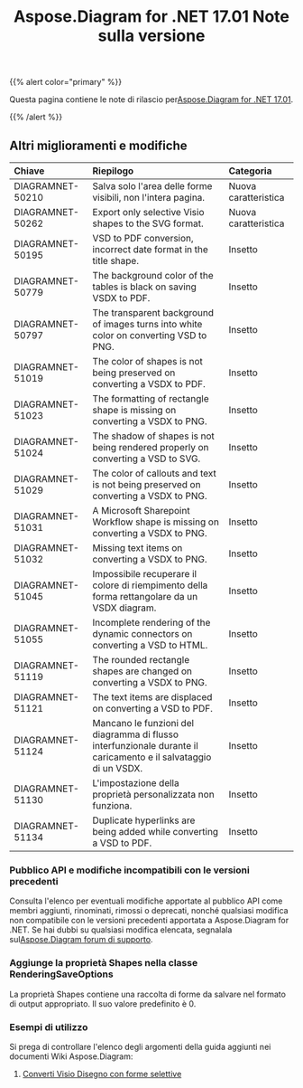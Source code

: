 ﻿---
title: Aspose.Diagram for .NET 17.01 Note sulla versione
type: docs
weight: 120
url: /it/net/aspose-diagram-for-net-17-01-release-notes/
---
{{% alert color="primary" %}} 

Questa pagina contiene le note di rilascio per[Aspose.Diagram for .NET 17.01](https://www.nuget.org/packages/Aspose.Diagram/17.1.0).

{{% /alert %}} 
## **Altri miglioramenti e modifiche**

|**Chiave**|**Riepilogo**|**Categoria**|
|:- |:- |:- |
|DIAGRAMNET-50210|Salva solo l'area delle forme visibili, non l'intera pagina.|Nuova caratteristica|
|DIAGRAMNET-50262|Export only selective Visio shapes to the SVG format.|Nuova caratteristica|
|DIAGRAMNET-50195|VSD to PDF conversion, incorrect date format in the title shape.|Insetto|
|DIAGRAMNET-50779|The background color of the tables is black on saving VSDX to PDF.|Insetto|
|DIAGRAMNET-50797|The transparent background of images turns into white color on converting VSD to PNG.|Insetto|
|DIAGRAMNET-51019|The color of shapes is not being preserved on converting a VSDX to PDF.|Insetto|
|DIAGRAMNET-51023|The formatting of rectangle shape is missing on converting a VSDX to PNG.|Insetto|
|DIAGRAMNET-51024|The shadow of shapes is not being rendered properly on converting a VSD to SVG.|Insetto|
|DIAGRAMNET-51029|The color of callouts and text is not being preserved on converting a VSDX to PNG.|Insetto|
|DIAGRAMNET-51031|A Microsoft Sharepoint Workflow shape is missing on converting a VSDX to PNG.|Insetto|
|DIAGRAMNET-51032|Missing text items on converting a VSDX to PNG.|Insetto|
|DIAGRAMNET-51045|Impossibile recuperare il colore di riempimento della forma rettangolare da un VSDX diagram.|Insetto|
|DIAGRAMNET-51055|Incomplete rendering of the dynamic connectors on converting a VSD to HTML.|Insetto|
|DIAGRAMNET-51119|The rounded rectangle shapes are changed on converting a VSDX to PNG.|Insetto|
|DIAGRAMNET-51121|The text items are displaced on converting a VSD to PDF.|Insetto|
|DIAGRAMNET-51124|Mancano le funzioni del diagramma di flusso interfunzionale durante il caricamento e il salvataggio di un VSDX.|Insetto|
|DIAGRAMNET-51130|L'impostazione della proprietà personalizzata non funziona.|Insetto|
|DIAGRAMNET-51134|Duplicate hyperlinks are being added while converting a VSD to PDF.|Insetto|
### **Pubblico API e modifiche incompatibili con le versioni precedenti**
Consulta l'elenco per eventuali modifiche apportate al pubblico API come membri aggiunti, rinominati, rimossi o deprecati, nonché qualsiasi modifica non compatibile con le versioni precedenti apportata a Aspose.Diagram for .NET. Se hai dubbi su qualsiasi modifica elencata, segnalala sul[Aspose.Diagram forum di supporto](https://forum.aspose.com/c/diagram/17).
### **Aggiunge la proprietà Shapes nella classe RenderingSaveOptions**
La proprietà Shapes contiene una raccolta di forme da salvare nel formato di output appropriato. Il suo valore predefinito è 0.
### **Esempi di utilizzo**
Si prega di controllare l'elenco degli argomenti della guida aggiunti nei documenti Wiki Aspose.Diagram:

1. [Converti Visio Disegno con forme selettive](https://docs.aspose.com/diagram/net/convert-visio-to-pdf/)
